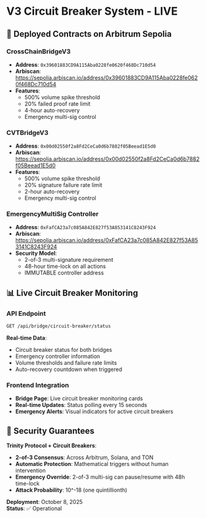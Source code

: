 # V3 Circuit Breaker System - LIVE

## 🚀 Deployed Contracts on Arbitrum Sepolia

### CrossChainBridgeV3
- **Address**: `0x39601883CD9A115Aba0228fe0620f468Dc710d54`
- **Arbiscan**: https://sepolia.arbiscan.io/address/0x39601883CD9A115Aba0228fe0620f468Dc710d54
- **Features**:
  - 500% volume spike threshold
  - 20% failed proof rate limit
  - 4-hour auto-recovery
  - Emergency multi-sig control

### CVTBridgeV3
- **Address**: `0x00d02550f2a8Fd2CeCa0d6b7882f05Beead1E5d0`
- **Arbiscan**: https://sepolia.arbiscan.io/address/0x00d02550f2a8Fd2CeCa0d6b7882f05Beead1E5d0
- **Features**:
  - 500% volume spike threshold
  - 20% signature failure rate limit
  - 2-hour auto-recovery
  - Emergency multi-sig control

### EmergencyMultiSig Controller
- **Address**: `0xFafCA23a7c085A842E827f53A853141C8243F924`
- **Arbiscan**: https://sepolia.arbiscan.io/address/0xFafCA23a7c085A842E827f53A853141C8243F924
- **Security Model**:
  - 2-of-3 multi-signature requirement
  - 48-hour time-lock on all actions
  - IMMUTABLE controller address

## 📊 Live Circuit Breaker Monitoring

### API Endpoint
```bash
GET /api/bridge/circuit-breaker/status
```

**Real-time Data**:
- Circuit breaker status for both bridges
- Emergency controller information
- Volume thresholds and failure rate limits
- Auto-recovery countdown when triggered

### Frontend Integration
- **Bridge Page**: Live circuit breaker monitoring cards
- **Real-time Updates**: Status polling every 15 seconds
- **Emergency Alerts**: Visual indicators for active circuit breakers

## 🔐 Security Guarantees

**Trinity Protocol + Circuit Breakers**:
- **2-of-3 Consensus**: Across Arbitrum, Solana, and TON
- **Automatic Protection**: Mathematical triggers without human intervention
- **Emergency Override**: 2-of-3 multi-sig can pause/resume with 48h time-lock
- **Attack Probability**: 10^-18 (one quintillionth)

**Deployment**: October 8, 2025  
**Status**: ✅ Operational
